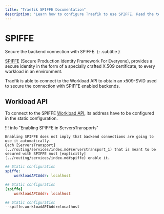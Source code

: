 ```yaml
---
title: "Traefik SPIFFE Documentation"
description: "Learn how to configure Traefik to use SPIFFE. Read the technical documentation."
---
```


# SPIFFE

Secure the backend connection with SPIFFE.
{: .subtitle }

[SPIFFE](https://spiffe.io/docs/latest/spiffe-about/overview/) (Secure Production Identity Framework For Everyone), 
provides a secure identity in the form of a specially crafted X.509 certificate, 
to every workload in an environment.

Traefik is able to connect to the Workload API to obtain an x509-SVID used to secure the connection with SPIFFE enabled backends.

## Workload API

To connect to the SPIFFE [Workload API](https://spiffe.io/docs/latest/spiffe-about/spiffe-concepts/#spiffe-workload-api),
its address have to be configured in the static configuration.

!!! info "Enabling SPIFFE in ServersTransports"

    Enabling SPIFFE does not imply that backend connections are going to use it automatically.
    Each [ServersTransport](../routing/services/index.md#serverstransport_1) that is meant to be secured with SPIFFE must [explicitly](../routing/services/index.md#spiffe) enable it.

```yaml tab="File (YAML)"
## Static configuration
spiffe:
    workloadAPIAddr: localhost
```

```toml tab="File (TOML)"
## Static configuration
[spiffe]
    workloadAPIAddr: localhost
```

```bash tab="CLI"
## Static configuration
--spiffe.workloadAPIAddr=localhost
```
